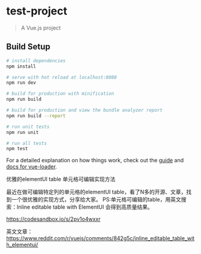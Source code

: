 # test-project

> A Vue.js project

## Build Setup

``` bash
# install dependencies
npm install

# serve with hot reload at localhost:8080
npm run dev

# build for production with minification
npm run build

# build for production and view the bundle analyzer report
npm run build --report

# run unit tests
npm run unit

# run all tests
npm test
```

For a detailed explanation on how things work, check out the [guide](http://vuejs-templates.github.io/webpack/) and [docs for vue-loader](http://vuejs.github.io/vue-loader).

优雅的elementUI table 单元格可编辑实现方法

最近在做可编辑特定列的单元格的elementUI table，看了N多的开源、文章，找到一个很优雅的实现方式，分享给大家。
PS:单元格可编辑的table，用英文搜索：Inline editable table with ElementUI 会得到高质量结果。

https://codesandbox.io/s/2pv1o4wxxr

英文文章：https://www.reddit.com/r/vuejs/comments/842g5c/inline_editable_table_with_elementui/
